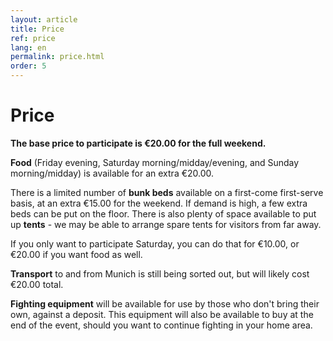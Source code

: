 ```yaml
---
layout: article
title: Price
ref: price
lang: en
permalink: price.html
order: 5
---
```


# Price

**The base price to participate is €20.00 for the full weekend.**

**Food** (Friday evening, Saturday morning/midday/evening, and Sunday morning/midday) is available for an extra €20.00.

There is a limited number of **bunk beds** available on a first-come first-serve basis, at an extra €15.00 for the weekend. If demand is high, a few extra beds can be put on the floor. There is also plenty of space available to put up **tents** - we may be able to arrange spare tents for visitors from far away.

If you only want to participate Saturday, you can do that for €10.00, or €20.00 if you want food as well.

**Transport** to and from Munich is still being sorted out, but will likely cost €20.00 total.

**Fighting equipment** will be available for use by those who don't bring their own, against a deposit. This equipment will also be available to buy at the end of the event, should you want to continue fighting in your home area.
